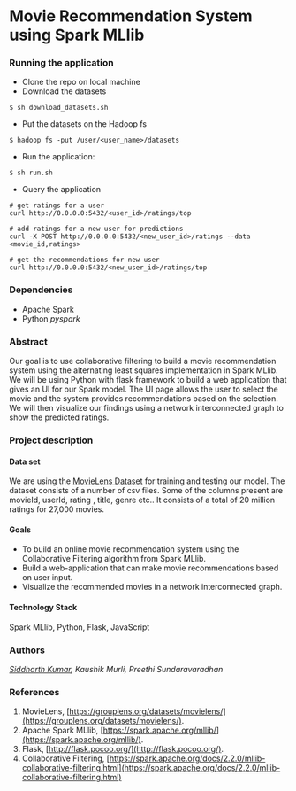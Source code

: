 # Movie Recommendation System using Spark MLlib

### Running the application

+ Clone the repo on local machine
+ Download the datasets
```
$ sh download_datasets.sh
```
+ Put the datasets on the Hadoop fs
```
$ hadoop fs -put /user/<user_name>/datasets
```

+ Run the application:
```
$ sh run.sh
```

+ Query the application
```
# get ratings for a user
curl http://0.0.0.0:5432/<user_id>/ratings/top

# add ratings for a new user for predictions
curl -X POST http://0.0.0.0:5432/<new_user_id>/ratings --data <movie_id,ratings> 

# get the recommendations for new user
curl http://0.0.0.0:5432/<new_user_id>/ratings/top

```

### Dependencies

+ Apache Spark
+ Python _pyspark_


### Abstract
Our goal is to use collaborative filtering to build a movie recommendation system using the alternating least squares implementation in Spark MLlib.  We will be using Python with flask framework to build a web application that gives an UI for our Spark model. The UI page allows the user to select the movie and the system provides recommendations based on the selection. 
We will then visualize our findings using a network interconnected graph to show the predicted ratings. 


### Project description

#### Data set 
We are using the [MovieLens Dataset](https://grouplens.org/datasets/movielens/) for training and testing our model.
The dataset consists of a number of csv files. Some of the columns present are movieId, userId, rating , title, genre etc..  It consists of a total of 20 million ratings for 27,000 movies.

#### Goals
* To build an online movie recommendation system using the Collaborative Filtering algorithm from Spark MLlib.
* Build a web-application that can make movie recommendations based on user input.
* Visualize the recommended movies in a network interconnected graph.

#### Technology Stack
Spark MLlib, Python, Flask, JavaScript

### Authors
_[Siddharth Kumar](https://sidkuma24.github.com), Kaushik Murli, Preethi Sundaravaradhan_

### References
1. MovieLens, [https://grouplens.org/datasets/movielens/](https://grouplens.org/datasets/movielens/).
2. Apache Spark MLlib, [https://spark.apache.org/mllib/](https://spark.apache.org/mllib/).
3. Flask, [http://flask.pocoo.org/](http://flask.pocoo.org/).
4. Collaborative Filtering, [https://spark.apache.org/docs/2.2.0/mllib-collaborative-filtering.html](https://spark.apache.org/docs/2.2.0/mllib-collaborative-filtering.html)
